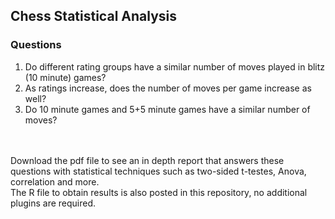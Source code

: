 ## Chess Statistical Analysis

### Questions
1. Do different rating groups have a similar number of moves played in blitz (10 minute) games? <br />
2. As ratings increase, does the number of moves per game increase as well? <br />
3. Do 10 minute games and 5+5 minute games have a similar number of moves? <br />
<br />
<br />
Download the pdf file to see an in depth report that answers these questions with statistical techniques such as two-sided t-testes, Anova, correlation and more. <br /> The R file to obtain results is also posted in this repository, no additional plugins are required.
